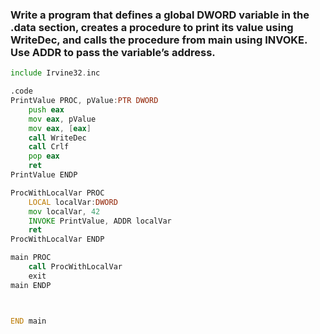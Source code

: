 ### Write a program that defines a global DWORD variable in the .data section, creates a procedure to print its value using WriteDec, and calls the procedure from main using INVOKE. Use ADDR to pass the variable’s address.
```asm
include Irvine32.inc

.code
PrintValue PROC, pValue:PTR DWORD
    push eax
    mov eax, pValue
    mov eax, [eax]
    call WriteDec
    call Crlf
    pop eax
    ret
PrintValue ENDP

ProcWithLocalVar PROC
    LOCAL localVar:DWORD
    mov localVar, 42
    INVOKE PrintValue, ADDR localVar
    ret
ProcWithLocalVar ENDP

main PROC
    call ProcWithLocalVar
    exit
main ENDP



END main
```
